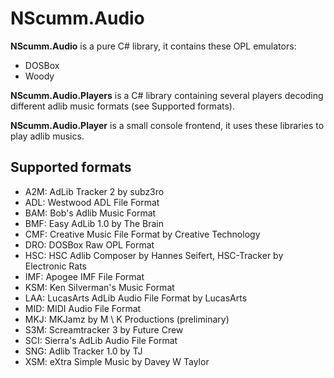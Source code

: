 # NScumm.Audio

**NScumm.Audio** is a pure C# library, it contains these OPL emulators:

* DOSBox
* Woody

**NScumm.Audio.Players** is a C# library containing several players decoding different adlib music formats (see Supported formats).

**NScumm.Audio.Player** is a small console frontend, it uses these libraries to play adlib musics.

## Supported formats

* A2M: AdLib Tracker 2 by subz3ro
* ADL: Westwood ADL File Format
* BAM: Bob's Adlib Music Format
* BMF: Easy AdLib 1.0 by The Brain
* CMF: Creative Music File Format by Creative Technology
* DRO: DOSBox Raw OPL Format
* HSC: HSC Adlib Composer by Hannes Seifert, HSC-Tracker by Electronic Rats
* IMF: Apogee IMF File Format
* KSM: Ken Silverman's Music Format
* LAA: LucasArts AdLib Audio File Format by LucasArts
* MID: MIDI Audio File Format
* MKJ: MKJamz by M \ K Productions (preliminary)
* S3M: Screamtracker 3 by Future Crew
* SCI: Sierra's AdLib Audio File Format
* SNG: Adlib Tracker 1.0 by TJ
* XSM: eXtra Simple Music by Davey W Taylor

